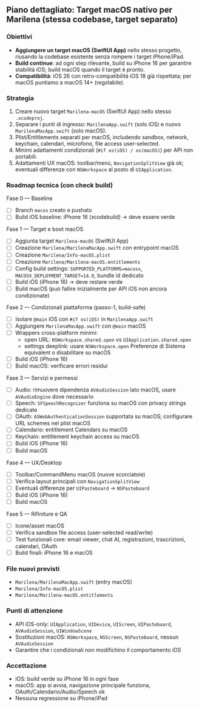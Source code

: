 ## Piano dettagliato: Target macOS nativo per Marilena (stessa codebase, target separato)

### Obiettivi
- **Aggiungere un target macOS (SwiftUI App)** nello stesso progetto, riusando la codebase esistente senza rompere i target iPhone/iPad.
- **Build continue**: ad ogni step rilevante, build su iPhone 16 per garantire stabilità iOS; build macOS quando il target è pronto.
- **Compatibilità**: iOS 26 con retro-compatibilità iOS 18 già rispettata; per macOS puntiamo a macOS 14+ (regolabile).

### Strategia
1) Creare nuovo target `Marilena-macOS` (SwiftUI App) nello stesso `.xcodeproj`.
2) Separare i punti di ingresso: `MarilenaApp.swift` (solo iOS) e nuovo `MarilenaMacApp.swift` (solo macOS).
3) Plist/Entitlements separati per macOS, includendo sandbox, network, keychain, calendari, microfono, file access user-selected.
4) Minimi adattamenti condizionali (`#if os(iOS) / os(macOS)`) per API non portabili.
5) Adattamenti UX macOS: toolbar/menù, `NavigationSplitView` già ok; eventuali differenze con `NSWorkspace` al posto di `UIApplication`.

### Roadmap tecnica (con check build)
Fase 0 — Baseline
- [ ] Branch `macos` creato e pushato
- [ ] Build iOS baseline: iPhone 16 (xcodebuild) → deve essere verde

Fase 1 — Target e boot macOS
- [ ] Aggiunta target `Marilena-macOS` (SwiftUI App)
- [ ] Creazione `Marilena/MarilenaMacApp.swift` con entrypoint macOS
- [ ] Creazione `Marilena/Info-macOS.plist`
- [ ] Creazione `Marilena/Marilena-macOS.entitlements`
- [ ] Config build settings: `SUPPORTED_PLATFORMS=macosx`, `MACOSX_DEPLOYMENT_TARGET=14.0`, bundle id dedicato
- [ ] Build iOS (iPhone 16) → deve restare verde
- [ ] Build macOS (può fallire inizialmente per API iOS non ancora condizionate)

Fase 2 — Condizionali piattaforma (passo-1, build-safe)
- [ ] Isolare `@main` iOS con `#if os(iOS)` in `MarilenaApp.swift`
- [ ] Aggiungere `MarilenaMacApp.swift` con `@main` macOS
- [ ] Wrappers cross-platform minimi:
  - open URL: `NSWorkspace.shared.open` vs `UIApplication.shared.open`
  - settings deeplink: usare `NSWorkspace.open` Preferenze di Sistema equivalent o disabilitare su macOS
- [ ] Build iOS (iPhone 16)
- [ ] Build macOS: verificare errori residui

Fase 3 — Servizi e permessi
- [ ] Audio: rimuovere dipendenza `AVAudioSession` lato macOS, usare `AVAudioEngine` dove necessario
- [ ] Speech: `SFSpeechRecognizer` funziona su macOS con privacy strings dedicate
- [ ] OAuth: `ASWebAuthenticationSession` supportata su macOS; configurare URL schemes nel plist macOS
- [ ] Calendario: entitlement Calendars su macOS
- [ ] Keychain: entitlement keychain access su macOS
- [ ] Build iOS (iPhone 16)
- [ ] Build macOS

Fase 4 — UX/Desktop
- [ ] Toolbar/CommandMenu macOS (nuove scorciatoie)
- [ ] Verifica layout principali con `NavigationSplitView`
- [ ] Eventuali differenze per `UIPasteboard` → `NSPasteboard`
- [ ] Build iOS (iPhone 16)
- [ ] Build macOS

Fase 5 — Rifiniture e QA
- [ ] Icone/asset macOS
- [ ] Verifica sandbox file access (user-selected read/write)
- [ ] Test funzionali core: email viewer, chat AI, registrazioni, trascrizioni, calendari, OAuth
- [ ] Build finali: iPhone 16 e macOS

### File nuovi previsti
- `Marilena/MarilenaMacApp.swift` (entry macOS)
- `Marilena/Info-macOS.plist`
- `Marilena/Marilena-macOS.entitlements`

### Punti di attenzione
- API iOS-only: `UIApplication`, `UIDevice`, `UIScreen`, `UIPasteboard`, `AVAudioSession`, `UIWindowScene`
- Sostituzioni macOS: `NSWorkspace`, `NSScreen`, `NSPasteboard`, nessun `AVAudioSession`
- Garantire che i condizionali non modifichino il comportamento iOS

### Accettazione
- iOS: build verde su iPhone 16 in ogni fase
- macOS: app si avvia, navigazione principale funziona, OAuth/Calendario/Audio/Speech ok
- Nessuna regressione su iPhone/iPad


